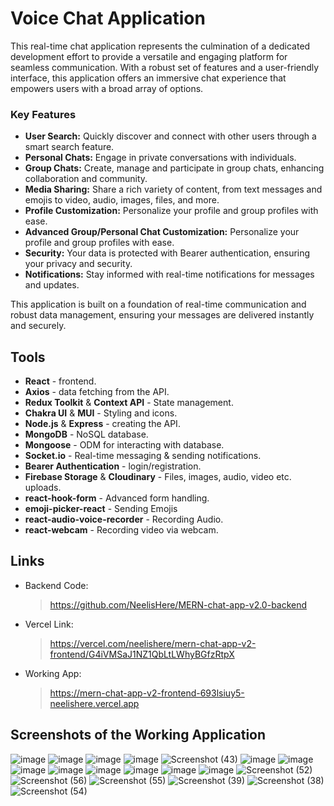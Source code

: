 # Voice Chat Application
This real-time chat application represents the culmination of a dedicated development effort to provide a versatile and engaging platform for seamless communication. With a robust set of features and a user-friendly interface, this application offers an immersive chat experience that empowers users with a broad array of options.

### Key Features  
-   **User Search:** Quickly discover and connect with other users through a smart search feature.
-   **Personal Chats:** Engage in private conversations with individuals.
-   **Group Chats:** Create, manage and participate in group chats, enhancing collaboration and community.
-   **Media Sharing:** Share a rich variety of content, from text messages and emojis to video, audio, images, files, and more.
-   **Profile Customization:** Personalize your profile and group profiles with ease.
- **Advanced Group/Personal Chat Customization:** Personalize your profile and group profiles with ease.
- **Security:** Your data is protected with Bearer authentication, ensuring your privacy and security.
- **Notifications:** Stay informed with real-time notifications for messages and updates.

This application is built on a foundation of real-time communication and robust data management, ensuring your messages are delivered instantly and securely.

## Tools
- **React** -  frontend.
- **Axios** - data fetching from the API.
- **Redux Toolkit** & **Context API** - State management.
- **Chakra UI** & **MUI** - Styling and icons.
- **Node.js** & **Express**  - creating the API.
- **MongoDB** - NoSQL database.
- **Mongoose** - ODM for interacting with database.
- **Socket.io** - Real-time messaging & sending notifications. 
- **Bearer Authentication** - login/registration.
- **Firebase Storage** & **Cloudinary** - Files, images, audio, video etc. uploads.
- **react-hook-form** - Advanced form handling.
- **emoji-picker-react** - Sending Emojis
- **react-audio-voice-recorder** - Recording Audio.
- **react-webcam** - Recording video via webcam.

## Links
- Backend Code:
	> https://github.com/NeelisHere/MERN-chat-app-v2.0-backend
- Vercel Link:
  > https://vercel.com/neelishere/mern-chat-app-v2-frontend/G4iVMSaJ1NZ1QbLtLWhyBGfzRtpX
- Working App:
  > https://mern-chat-app-v2-frontend-693lsiuy5-neelishere.vercel.app

## Screenshots of the Working Application

![image](https://github.com/NeelisHere/MERN-chat-app-v2.0-frontend/assets/87941703/74e3fca1-3341-47b8-95de-3f3286e1c318)
![image](https://github.com/NeelisHere/MERN-chat-app-v2.0-frontend/assets/87941703/6c0b6f05-8ede-4b1f-9a94-9e2bde7c2187)
![image](https://github.com/NeelisHere/MERN-chat-app-v2.0-frontend/assets/87941703/1f6b5f1a-8c50-4f5f-b737-bf6b54e81cec)
![image](https://github.com/NeelisHere/MERN-chat-app-v2.0-frontend/assets/87941703/c014d9d6-64a8-4952-939a-e22db7b83d9f)
![Screenshot (43)](https://github.com/NeelisHere/MERN-chat-app-v2.0-frontend/assets/87941703/17edebab-5383-4f1f-8c07-691514c841e0)
![image](https://github.com/NeelisHere/MERN-chat-app-v2.0-frontend/assets/87941703/663d9ec6-ee81-47cb-ae00-4a5eb62841e7)
![image](https://github.com/NeelisHere/MERN-chat-app-v2.0-frontend/assets/87941703/55873ef1-cc6c-4a7b-9444-7b37a6b632e6)
![image](https://github.com/NeelisHere/MERN-chat-app-v2.0-frontend/assets/87941703/601a44b6-92e0-4001-9625-e973aa9b7d7e)
![image](https://github.com/NeelisHere/MERN-chat-app-v2.0-frontend/assets/87941703/b82ae421-5612-45c2-aa41-e0ea0d29cc97)
![image](https://github.com/NeelisHere/MERN-chat-app-v2.0-frontend/assets/87941703/8c5245b5-84b1-4742-9b2e-2160c2dbc1b7)
![image](https://github.com/NeelisHere/MERN-chat-app-v2.0-frontend/assets/87941703/60e9c6a8-aee3-4697-bd8e-92df6245e9ea)
![image](https://github.com/NeelisHere/MERN-chat-app-v2.0-frontend/assets/87941703/5d10e507-8939-4bad-84cc-9816d4be5ea9)
![image](https://github.com/NeelisHere/MERN-chat-app-v2.0-frontend/assets/87941703/57c82ff5-c537-43d5-bb39-6a6fb92f255e)
![Screenshot (52)](https://github.com/NeelisHere/MERN-chat-app-v2.0-frontend/assets/87941703/61eba3cd-7c6b-4003-9812-fe47201629f5)
![Screenshot (56)](https://github.com/NeelisHere/MERN-chat-app-v2.0-frontend/assets/87941703/711244fa-7e03-4b23-aee2-40f2239e941c)
![Screenshot (55)](https://github.com/NeelisHere/MERN-chat-app-v2.0-frontend/assets/87941703/abce5476-b9e2-4b5f-a49c-50953549cc4e)
![Screenshot (39)](https://github.com/NeelisHere/MERN-chat-app-v2.0-frontend/assets/87941703/7ef1f8d4-db8b-4ecc-ae8e-8b3c544d4dfb)
![Screenshot (38)](https://github.com/NeelisHere/MERN-chat-app-v2.0-frontend/assets/87941703/ee16496e-dda7-4e98-9ac9-bd6cd0dad4ea)
![Screenshot (54)](https://github.com/NeelisHere/MERN-chat-app-v2.0-frontend/assets/87941703/4d2ed20a-ee3d-4e98-bbb0-10e59d910e2a)










